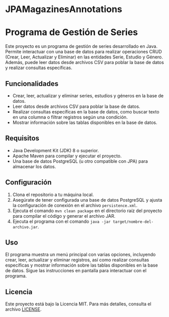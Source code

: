 # JPAMagazinesAnnotations

# Programa de Gestión de Series

Este proyecto es un programa de gestión de series desarrollado en Java. Permite interactuar con una base de datos para realizar operaciones CRUD (Crear, Leer, Actualizar y Eliminar) en las entidades Serie, Estudio y Género. Además, puede leer datos desde archivos CSV para poblar la base de datos y realizar consultas específicas.

## Funcionalidades

- Crear, leer, actualizar y eliminar series, estudios y géneros en la base de datos.
- Leer datos desde archivos CSV para poblar la base de datos.
- Realizar consultas específicas en la base de datos, como buscar texto en una columna o filtrar registros según una condición.
- Mostrar información sobre las tablas disponibles en la base de datos.

## Requisitos

- Java Development Kit (JDK) 8 o superior.
- Apache Maven para compilar y ejecutar el proyecto.
- Una base de datos PostgreSQL (u otro compatible con JPA) para almacenar los datos.

## Configuración

1. Clona el repositorio a tu máquina local.
2. Asegúrate de tener configurada una base de datos PostgreSQL y ajusta la configuración de conexión en el archivo `persistence.xml`.
3. Ejecuta el comando `mvn clean package` en el directorio raíz del proyecto para compilar el código y generar el archivo JAR.
4. Ejecuta el programa con el comando `java -jar target/nombre-del-archivo.jar`.

## Uso

El programa muestra un menú principal con varias opciones, incluyendo crear, leer, actualizar y eliminar registros, así como realizar consultas específicas y mostrar información sobre las tablas disponibles en la base de datos. Sigue las instrucciones en pantalla para interactuar con el programa.


## Licencia

Este proyecto está bajo la Licencia MIT. Para más detalles, consulta el archivo [LICENSE](LICENSE).


